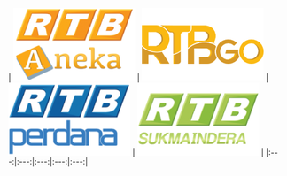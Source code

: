 | ![](https://raw.githubusercontent.com/RevGear/logo/master/Countries/BN/RTB-Aneka.png) | ![](https://raw.githubusercontent.com/RevGear/logo/master/Countries/BN/RTB-Go.png) | ![](https://raw.githubusercontent.com/RevGear/logo/master/Countries/BN/RTB-Perdana.png) | ![](https://raw.githubusercontent.com/RevGear/logo/master/Countries/BN/RTB-Sukmaindera.png)  | 
|:---:|:---:|:---:|:---:|:---:| 
